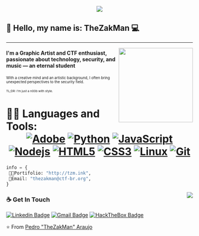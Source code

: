 <p align="center">
    <img src="https://thezakman.github.io/tzm.png" />
    <!-- https://64.media.tumblr.com/fc25fe4f65bc3d59cd7d51c98978bbc1/018960ee17970ed1-29/s128x128u_c1/a52339ef99aa53482b6719e226b03f47a87cee31.png -->
    
    
</p>

## 👋 Hello, my name is: TheZakMan :computer:
 ------------
<img align='right' src='https://github.com/ctf-br/branding/blob/master/Logos/Padr%C3%A3o/GIF/CTF-BR(Flag).gif?raw=true' width='200"'>

#### I'm a Graphic Artist and CTF enthusiast, passionate about technology, security, and music — an eternal student
<sup><sup>With a creative mind and an artistic background, I often bring unexpected perspectives to the security field.</sup></sup>

<sup><sup><sub>TL;DR: I'm just a n00b with style.</sub></sup></sup>

 # 👨‍💻 Languages and Tools: <div align="center"> [![Adobe](https://img.shields.io/badge/adobe%20suite-%23FF0000.svg?&style==flat-square&logo=adobe&logoColor=white)](https://adobe.com/) [![Python](https://img.shields.io/badge/-Python-%23007bcd?style=flat-square&logo=python&logoColor=ffce5a)](https://python.org/) [![JavaScript](https://img.shields.io/badge/JavaScript-323330?style=flat-square&logo=javascript&logoColor=F7DF1E)](https://www.javascript.com/) [![Nodejs](https://img.shields.io/badge/-Nodejs-black?style=flat-square&logo=Node.js)](https://nodejs.org/) [![HTML5](https://img.shields.io/badge/-HTML5-%23E44D27?style=flat-square&logo=html5&logoColor=ffffff)](https://developer.mozilla.org/pt-BR/docs/Web/HTML/HTML5) [![CSS3](https://img.shields.io/badge/-CSS3-%231572B6?style=flat-square&logo=css3)](https://developer.mozilla.org/en-US/docs/Web/CSS) [![Linux](https://img.shields.io/badge/-linux-%23870b53?style=flat-square&logo=linux)](https://www.kernel.org/doc/html/latest/) [![Git](https://img.shields.io/badge/-git-black?style=flat-square&logo=Git)](https://git-scm.com/) 

</div>

```python
info = { 
 👨‍💻Portifolio: "http://tzm.ink",
 📒Email: "thezakman@ctf-br.org",
}
```

<div align="right" href="https://wigle.net"><img align="right" border="0" src="https://wigle.net/bi/2OoqYo7qMdm2Xnw_YUCOfw.png"></div>

### ☕ Get In Touch
[![Linkedin Badge](https://img.shields.io/badge/-TheZakMan-0077b5?style=flat-square&logo=Linkedin&logoColor=white&link=https://www.linkedin.com/in/thezakman/)](https://www.linkedin.com/in/thezakman/)
[![Gmail Badge](https://img.shields.io/badge/thezakman@ctf-br.org-ea4335?style=flat-square&logo=Gmail&logoColor=white)](mailto:thezakman@ctf-br.org)
[![HackTheBox Badge](https://img.shields.io/badge/-TheZakMan-9fef00?style=flat-square&logo=Hack-The-Box&logoColor=white&link=https://www.hackthebox.eu/home/users/profile/100461)](https://www.hackthebox.eu/home/users/profile/380585)


⭐️ From [Pedro "TheZakMan" Araujo](https://tzm.ink)




